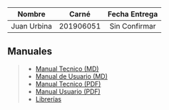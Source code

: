 | Nombre | Carné | Fecha Entrega |
|:-:|:-:|:-:|
|Juan Urbina| 201906051| Sin Confirmar |
## Manuales

>- [Manual Tecnico (MD)](../)
>- [Manual de Usuario (MD)](../)
>- [Manual Tecnico (PDF)](../Manuales/Proyecto%202/)
>- [Manual Usuario (PDF)](../Manuales/Proyecto%202/)
>- [Librerías](../)